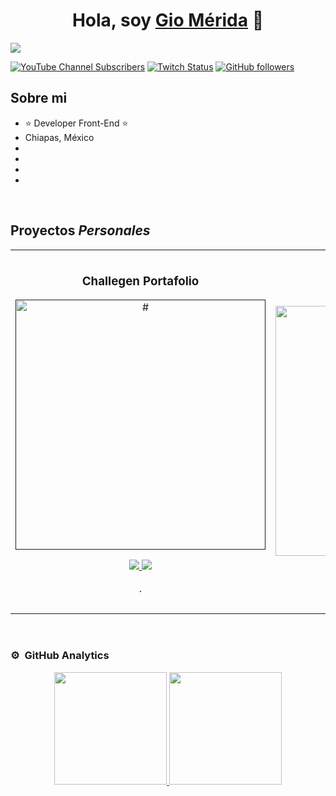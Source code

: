 <div align="center">
<h1 align="center">Hola, soy <a href="https://giomerida.cuttux.com">Gio Mérida</a> 👋</h1>
</div>
<img src="#">

[![YouTube Channel Subscribers](https://img.shields.io/youtube/channel/subscribers/UCIjEgHA1vatSR2K4rfcdNRg?style=social)](https://youtube.com/)
[![Twitch Status](https://img.shields.io/twitch/status/aristidevs?style=social)](https://www.twitch.tv/)
[![GitHub followers](https://img.shields.io/github/followers/giomerida?style=social)](https://github.com/giomerida)

## Sobre mi

- ⭐ Developer Front-End ⭐ 
- Chiapas, México
- 
- 
- 
- 
<br>

## Proyectos *Personales*
<table>
<tr>
<td width="50%">
<h3 align="center">Challegen Portafolio</h3>
<div align="center">
<a href=""https://github.com/giomerida" target="_blank"><img src="#" width="400" alt="#"></a>
<p>
<a href="https://github.com/giomerida" target="_blank">
<img src="#">
</a>
<a href="https://youtu.be/" target="_blank">
<img src="#">
</a>
</p>
<p>.</p>
</div>
                                                                                      
</td>

<td width="50%">
               <br>
<h3 align="center">Funnel B-Eco</h3>
<div align="center">                                       
<a href="https://github.com/giomerida" target="_blank"><img src="#" width="400" alt="#"></a>
<br>
<p>
<a href="https://github.com/giomerida" target="_blank">
<img src="#">
</a>
<a href="#" target="_blank">
<img src="#">
</a>
</p>
</p>.</p>
</div>                                                             
</table>                                                                                 
</div>
<br>

### ⚙️ &nbsp;GitHub Analytics

<p align="center">
<a href="https://github.com/giomerida">
  <img height="180em" src="https://github-readme-stats-eight-theta.vercel.app/api?username=giomerida&show_icons=true&theme=algolia&include_all_commits=true&count_private=true"/>
  <img height="180em" src="https://github-readme-stats-eight-theta.vercel.app/api/top-langs/?username=giomerida&layout=compact&langs_count=8&theme=algolia"/>
</a>
</p>

<!--
**giomerida/giomerida** is a ✨ _special_ ✨ repository because its `README.md` (this file) appears on your GitHub profile.

Here are some ideas to get you started:

- 🔭 I’m currently working on ...
- 🌱 I’m currently learning ...
- 👯 I’m looking to collaborate on ...
- 🤔 I’m looking for help with ...
- 💬 Ask me about ...
- 📫 How to reach me: ...
- 😄 Pronouns: ...
- ⚡ Fun fact: ...
-->
